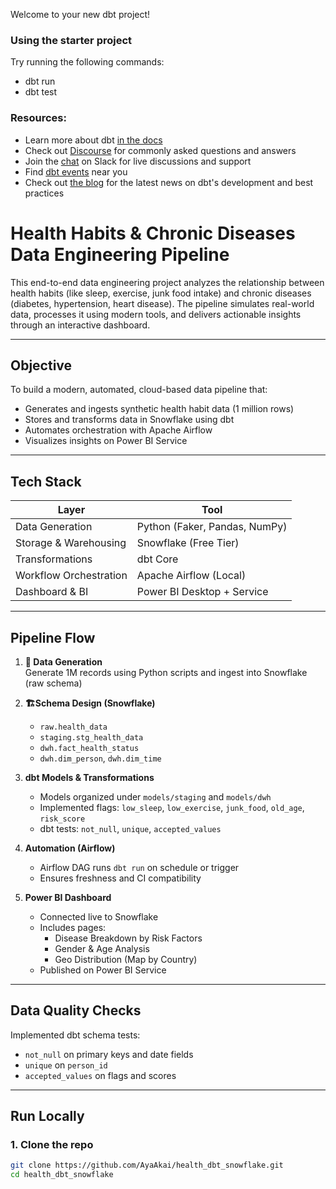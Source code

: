 Welcome to your new dbt project!

### Using the starter project

Try running the following commands:
- dbt run
- dbt test


### Resources:
- Learn more about dbt [in the docs](https://docs.getdbt.com/docs/introduction)
- Check out [Discourse](https://discourse.getdbt.com/) for commonly asked questions and answers
- Join the [chat](https://community.getdbt.com/) on Slack for live discussions and support
- Find [dbt events](https://events.getdbt.com) near you
- Check out [the blog](https://blog.getdbt.com/) for the latest news on dbt's development and best practices

# Health Habits & Chronic Diseases Data Engineering Pipeline

This end-to-end data engineering project analyzes the relationship between health habits (like sleep, exercise, junk food intake) and chronic diseases (diabetes, hypertension, heart disease). The pipeline simulates real-world data, processes it using modern tools, and delivers actionable insights through an interactive dashboard.

---

## Objective

To build a modern, automated, cloud-based data pipeline that:
- Generates and ingests synthetic health habit data (1 million rows)
- Stores and transforms data in Snowflake using dbt
- Automates orchestration with Apache Airflow
- Visualizes insights on Power BI Service

---

## Tech Stack

| Layer           | Tool                    |
|----------------|--------------------------|
| Data Generation | Python (Faker, Pandas, NumPy) |
| Storage & Warehousing | Snowflake (Free Tier) |
| Transformations | dbt Core                 |
| Workflow Orchestration | Apache Airflow (Local)  |
| Dashboard & BI | Power BI Desktop + Service |

---

## Pipeline Flow

1. **🧬 Data Generation**  
   Generate 1M records using Python scripts and ingest into Snowflake (raw schema)

2. **🏗Schema Design (Snowflake)**  
   - `raw.health_data`  
   - `staging.stg_health_data`  
   - `dwh.fact_health_status`  
   - `dwh.dim_person`, `dwh.dim_time`

3. **dbt Models & Transformations**  
   - Models organized under `models/staging` and `models/dwh`
   - Implemented flags: `low_sleep`, `low_exercise`, `junk_food`, `old_age`, `risk_score`
   - dbt tests: `not_null`, `unique`, `accepted_values`

4. **Automation (Airflow)**  
   - Airflow DAG runs `dbt run` on schedule or trigger
   - Ensures freshness and CI compatibility

5. **Power BI Dashboard**  
   - Connected live to Snowflake
   - Includes pages:
     - Disease Breakdown by Risk Factors
     - Gender & Age Analysis
     - Geo Distribution (Map by Country)
   - Published on Power BI Service

---

## Data Quality Checks

Implemented dbt schema tests:
- `not_null` on primary keys and date fields
- `unique` on `person_id`
- `accepted_values` on flags and scores

---

## Run Locally

### 1. Clone the repo

```bash
git clone https://github.com/AyaAkai/health_dbt_snowflake.git
cd health_dbt_snowflake
